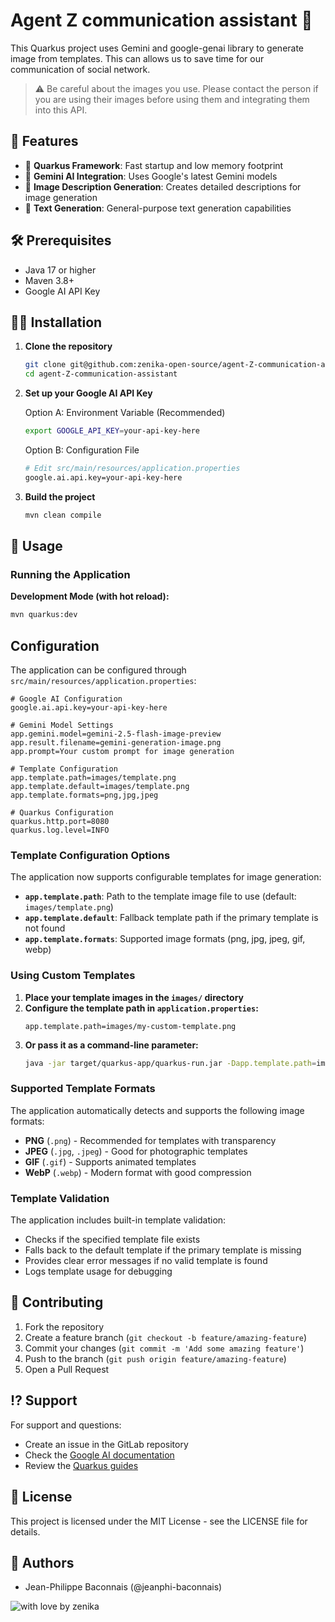 # Agent Z communication assistant 🤖

This Quarkus project uses Gemini and google-genai library to generate image from templates. This can allows us to save time for our communication of social network.

> ⚠️ Be careful about the images you use. Please contact the person if you are using their images before using them and integrating them into this API.

## 🙌 Features

- 🚀 **Quarkus Framework**: Fast startup and low memory footprint
- 🤖 **Gemini AI Integration**: Uses Google's latest Gemini models
- 🎨 **Image Description Generation**: Creates detailed descriptions for image generation
- 📝 **Text Generation**: General-purpose text generation capabilities

## 🛠️ Prerequisites

- Java 17 or higher
- Maven 3.8+
- Google AI API Key

## 👨‍💻 Installation

1. **Clone the repository**
   ```bash
   git clone git@github.com:zenika-open-source/agent-Z-communication-assistant.git
   cd agent-Z-communication-assistant
   ```

2. **Set up your Google AI API Key**
   
   Option A: Environment Variable (Recommended)
   ```bash
   export GOOGLE_API_KEY=your-api-key-here
   ```
   
   Option B: Configuration File
   ```bash
   # Edit src/main/resources/application.properties
   google.ai.api.key=your-api-key-here
   ```

3. **Build the project**
   ```bash
   mvn clean compile
   ```

## 🚀 Usage

### Running the Application

**Development Mode (with hot reload):**
```bash
mvn quarkus:dev
```

## Configuration

The application can be configured through `src/main/resources/application.properties`:

```properties
# Google AI Configuration
google.ai.api.key=your-api-key-here

# Gemini Model Settings
app.gemini.model=gemini-2.5-flash-image-preview
app.result.filename=gemini-generation-image.png
app.prompt=Your custom prompt for image generation

# Template Configuration
app.template.path=images/template.png
app.template.default=images/template.png
app.template.formats=png,jpg,jpeg

# Quarkus Configuration
quarkus.http.port=8080
quarkus.log.level=INFO
```

### Template Configuration Options

The application now supports configurable templates for image generation:

- **`app.template.path`**: Path to the template image file to use (default: `images/template.png`)
- **`app.template.default`**: Fallback template path if the primary template is not found
- **`app.template.formats`**: Supported image formats (png, jpg, jpeg, gif, webp)

### Using Custom Templates

1. **Place your template images in the `images/` directory**
2. **Configure the template path in `application.properties`:**
   ```properties
   app.template.path=images/my-custom-template.png
   ```
3. **Or pass it as a command-line parameter:**
   ```bash
   java -jar target/quarkus-app/quarkus-run.jar -Dapp.template.path=images/special-template.jpg
   ```

### Supported Template Formats

The application automatically detects and supports the following image formats:
- **PNG** (`.png`) - Recommended for templates with transparency
- **JPEG** (`.jpg`, `.jpeg`) - Good for photographic templates
- **GIF** (`.gif`) - Supports animated templates
- **WebP** (`.webp`) - Modern format with good compression

### Template Validation

The application includes built-in template validation:
- Checks if the specified template file exists
- Falls back to the default template if the primary template is missing
- Provides clear error messages if no valid template is found
- Logs template usage for debugging

## 🙌 Contributing

1. Fork the repository
2. Create a feature branch (`git checkout -b feature/amazing-feature`)
3. Commit your changes (`git commit -m 'Add some amazing feature'`)
4. Push to the branch (`git push origin feature/amazing-feature`)
5. Open a Pull Request

## ⁉️ Support

For support and questions:
- Create an issue in the GitLab repository
- Check the [Google AI documentation](https://ai.google.dev/docs)
- Review the [Quarkus guides](https://quarkus.io/guides/)

## 📒 License

This project is licensed under the MIT License - see the LICENSE file for details.

## 🙍 Authors

- Jean-Philippe Baconnais (@jeanphi-baconnais)

![with love by zenika](https://img.shields.io/badge/With%20%E2%9D%A4%EF%B8%8F%20by-Zenika-b51432.svg?link=https://oss.zenika.com)